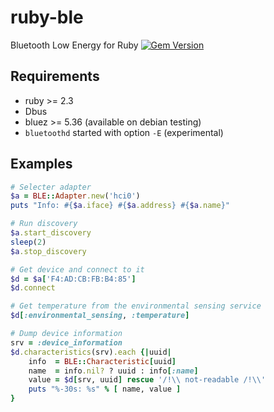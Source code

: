 # ruby-ble
Bluetooth Low Energy for Ruby
[![Gem Version](https://badge.fury.io/rb/ble.svg)](https://badge.fury.io/rb/ble)

## Requirements
* ruby >= 2.3
* Dbus
* bluez >= 5.36 (available on debian testing)
* `bluetoothd` started with option `-E` (experimental)

## Examples
```ruby
# Selecter adapter
$a = BLE::Adapter.new('hci0')
puts "Info: #{$a.iface} #{$a.address} #{$a.name}"

# Run discovery
$a.start_discovery
sleep(2)
$a.stop_discovery

# Get device and connect to it
$d = $a['F4:AD:CB:FB:B4:85']
$d.connect

# Get temperature from the environmental sensing service
$d[:environmental_sensing, :temperature]

# Dump device information
srv = :device_information
$d.characteristics(srv).each {|uuid|
    info  = BLE::Characteristic[uuid]
    name  = info.nil? ? uuid : info[:name]
    value = $d[srv, uuid] rescue '/!\\ not-readable /!\\'
    puts "%-30s: %s" % [ name, value ]
}

```

